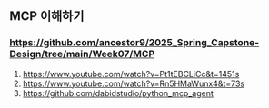## MCP 이해하기
### https://github.com/ancestor9/2025_Spring_Capstone-Design/tree/main/Week07/MCP

1. https://www.youtube.com/watch?v=Pt1tEBCLiCc&t=1451s
2. https://www.youtube.com/watch?v=Rn5HMaWunx4&t=73s
3. https://github.com/dabidstudio/python_mcp_agent
